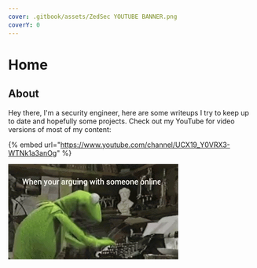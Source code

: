 ```yaml
---
cover: .gitbook/assets/ZedSec YOUTUBE BANNER.png
coverY: 0
---
```


# Home

## About

Hey there, I'm a security engineer, here are some writeups I try to keep up to date and hopefully some projects. Check out my YouTube for video versions of most of my content:

{% embed url="https://www.youtube.com/channel/UCX19_Y0VRX3-WTNk1a3anOg" %}

<img src=".gitbook/assets/image (1) (1) (1).png" alt="" data-size="original">

